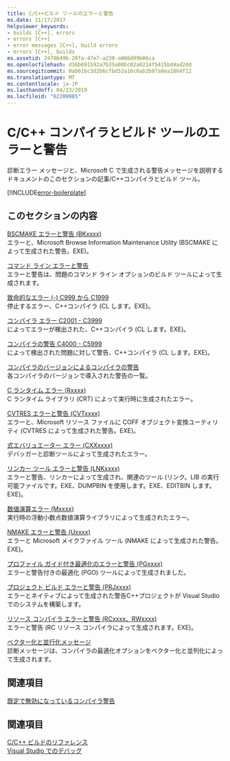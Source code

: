 ```yaml
---
title: C/C++ビルド ツールのエラーと警告
ms.date: 11/17/2017
helpviewer_keywords:
- builds [C++], errors
- errors [C++]
- error messages [C++], build errors
- errors [C++], builds
ms.assetid: 2470b496-28fa-47e7-a238-a086d99b06ca
ms.openlocfilehash: d16b691592a7b35a08bc02a0214f5415bd4ad2dd
ms.sourcegitcommit: 0ab61bc3d2b6cfbd52a16c6ab2b97a8ea1864f12
ms.translationtype: MT
ms.contentlocale: ja-JP
ms.lasthandoff: 04/23/2019
ms.locfileid: "62209085"
---
```

# <a name="cc-compiler-and-build-tools-errors-and-warnings"></a>C/C++ コンパイラとビルド ツールのエラーと警告

診断エラー メッセージと、Microsoft C で生成される警告メッセージを説明するドキュメントのこのセクションの記事/C++コンパイラとビルド ツール。

[!INCLUDE[error-boilerplate](../includes/error-boilerplate.md)]

## <a name="in-this-section"></a>このセクションの内容

[BSCMAKE エラーと警告 (BKxxxx)](../tool-errors/bscmake-errors-bk1500-through-bk4505.md) \
エラーと、Microsoft Browse Information Maintenance Utility (BSCMAKE によって生成された警告。EXE)。

[コマンド ライン エラーと警告](../tool-errors/command-line-errors-d8000-through-d9999.md) \
エラーと警告は、問題のコマンド ライン オプションのビルド ツールによって生成されます。

[致命的なエラー (-) C999 から C1999](../compiler-errors-1/compiler-fatal-errors-c999-through-c1999.md) \
停止するエラー、C++コンパイラ (CL します。EXE)。

[コンパイラ エラー C2001 - C3999](../compiler-errors-1/compiler-errors-c2001-through-c2099.md) \
によってエラーが検出された、C++コンパイラ (CL します。EXE)。

[コンパイラの警告 C4000 - C5999](../compiler-warnings/compiler-warnings-c4000-through-c4199.md) \
によって検出された問題に対して警告、C++コンパイラ (CL します。EXE)。

[コンパイラのバージョンによるコンパイラの警告](../compiler-warnings/compiler-warnings-by-compiler-version.md) \
各コンパイラのバージョンで導入された警告の一覧。

[C ランタイム エラー (Rxxxx)](../tool-errors/c-runtime-errors-r6002-through-r6035.md) \
C ランタイム ライブラリ (CRT) によって実行時に生成されたエラー。

[CVTRES エラーと警告 (CVTxxxx)](../tool-errors/cvtres-errors-cvt1100-through-cvt4001.md) \
エラーと、Microsoft リソース ファイルに COFF オブジェクト変換ユーティリティ (CVTRES によって生成された警告。EXE)。

[式エバリュエーター エラー (CXXxxxx)](../tool-errors/expression-evaluator-errors-cxx0000-through-cxx0072.md) \
デバッガーと診断ツールによって生成されたエラー。

[リンカー ツール エラーと警告 (LNKxxxx)](../tool-errors/linker-tools-errors-and-warnings.md) \
エラーと警告、リンカーによって生成され、関連のツール (リンク。LIB の実行可能ファイルです。EXE、DUMPBIN を使用します。EXE、EDITBIN します。EXE)。

[数値演算エラー (Mxxxx)](../tool-errors/math-errors-m6101-through-m6205.md) \
実行時の浮動小数点数値演算ライブラリによって生成されたエラー。

[NMAKE エラーと警告 (Uxxxx)](../tool-errors/nmake-errors-u1000-through-u4011.md) \
エラーと Microsoft メイクファイル ツール (NMAKE によって生成された警告。EXE)。

[プロファイル ガイド付き最適化のエラーと警告 (PGxxxx)](../tool-errors/profile-guided-optimization-errors-and-warnings.md) \
エラーと警告付きの最適化 (PGO) ツールによって生成されました。

[プロジェクト ビルド エラーと警告 (PRJxxxx)](../tool-errors/project-build-errors-and-warnings-prjxxxx.md) \
エラーとネイティブによって生成された警告C++プロジェクトが Visual Studio でのシステムを構築します。

[リソース コンパイラ エラーと警告 (RCxxxx、RWxxxx)](../tool-errors/resource-compiler-errors-rc1000-through-rc4413.md) \
エラーと警告 (RC リソース コンパイラによって生成されます。EXE)。

[ベクター化と並行化メッセージ](../tool-errors/vectorizer-and-parallelizer-messages.md) \
診断メッセージは、コンパイラの最適化オプションをベクター化と並列化によって生成されます。

## <a name="related-sections"></a>関連項目

[既定で無効になっているコンパイラ警告](../../preprocessor/compiler-warnings-that-are-off-by-default.md)

## <a name="see-also"></a>関連項目

[C/C++ ビルドのリファレンス](../../build/reference/c-cpp-building-reference.md) \
[Visual Studio でのデバッグ](/visualstudio/debugger/debugging-in-visual-studio)